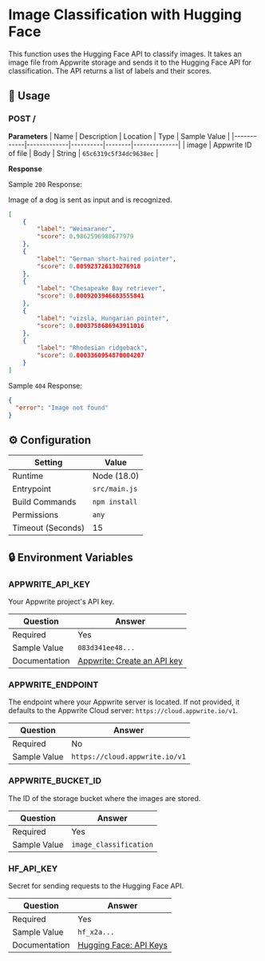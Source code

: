 # Image Classification with Hugging Face

This function uses the Hugging Face API to classify images. It takes an image file from Appwrite storage and sends it to the Hugging Face API for classification. The API returns a list of labels and their scores.

## 🧰 Usage

### POST /

**Parameters**
| Name       | Description | Location | Type   | Sample Value |
|------------|-------------|----------|--------|--------------|
| image      | Appwrite ID of file  | Body     | String   | `65c6319c5f34dc9638ec`  |


**Response**

Sample `200` Response:

Image of a dog is sent as input and is recognized.

```json
[
	{
		"label": "Weimaraner",
		"score": 0.9862596988677979
	},
	{
		"label": "German short-haired pointer",
		"score": 0.005923726130276918
	},
	{
		"label": "Chesapeake Bay retriever",
		"score": 0.0009203946683555841
	},
	{
		"label": "vizsla, Hungarian pointer",
		"score": 0.0003758686943911016
	},
	{
		"label": "Rhodesian ridgeback",
		"score": 0.0003360954870004207
	}
]
```

Sample `404` Response:

```json
{
  "error": "Image not found"
}
```

## ⚙️ Configuration

| Setting           | Value         |
|-------------------|---------------|
| Runtime           | Node (18.0)   |
| Entrypoint        | `src/main.js` |
| Build Commands    | `npm install` |
| Permissions       | `any`         |
| Timeout (Seconds) | 15            |

## 🔒 Environment Variables

### APPWRITE_API_KEY

Your Appwrite project's API key.

| Question      | Answer                                                                                                                                    |
| ------------- | ----------------------------------------------------------------------------------------------------------------------------------------- |
| Required      | Yes                                                                                                                                       |
| Sample Value  | `083d341ee48...`                                                                                                                          |
| Documentation | [Appwrite: Create an API key](https://appwrite.io/docs/advanced/platform/api-keys#:~:text=To%20create%20a%20new%20API,scope%20to%20grant%20your%20application.) |

### APPWRITE_ENDPOINT

The endpoint where your Appwrite server is located. If not provided, it defaults to the Appwrite Cloud server: `https://cloud.appwrite.io/v1`.

| Question     | Answer                         |
| ------------ | ------------------------------ |
| Required     | No                             |
| Sample Value | `https://cloud.appwrite.io/v1` |

### APPWRITE_BUCKET_ID

The ID of the storage bucket where the images are stored.

| Question     | Answer |
| ------------ | ------ |
| Required     | Yes     |
| Sample Value | `image_classification` |


### HF_API_KEY

Secret for sending requests to the Hugging Face API.

| Question      | Answer                                           |
| ------------- | ------------------------------------------------ |
| Required      | Yes                                              |
| Sample Value  | `hf_x2a...`                                 |
| Documentation | [Hugging Face: API Keys](https://huggingface.co/docs/api-inference/en/quicktour#get-your-api-token) |